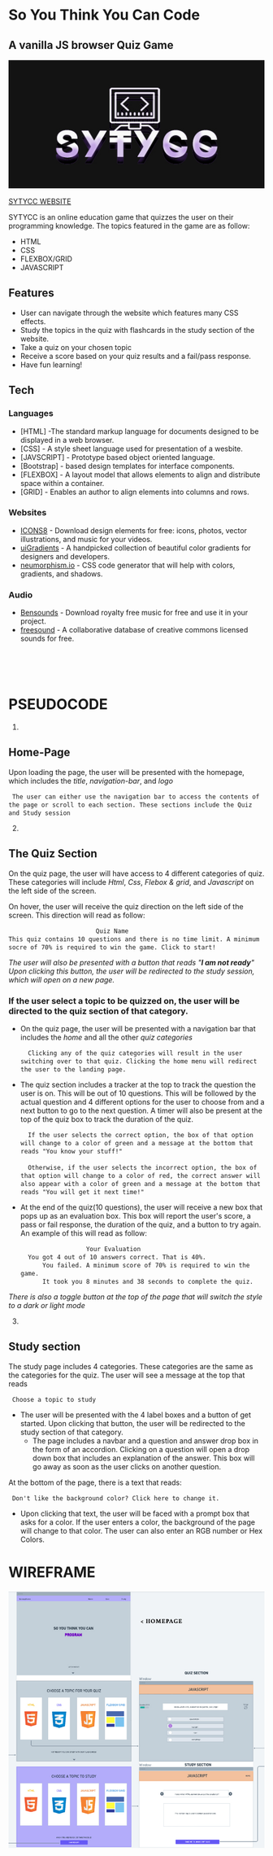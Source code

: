 # So You Think You Can Code
## A vanilla JS browser Quiz Game


![](Images/logowf.jpg)

[SYTYCC WEBSITE](https://sytycc.netlify.app/)

SYTYCC is an online education game that quizzes the user on their programming knowledge. The topics featured in the game are as follow:

- HTML
- CSS
- FLEXBOX/GRID
- JAVASCRIPT

## Features

- User can navigate through the website which features many CSS effects.
- Study the topics in the quiz with flashcards in the study section of the website. 
- Take a quiz on your chosen topic
- Receive a score based on your quiz results and a fail/pass response.
- Have fun learning!

## Tech

### Languages

- [HTML] -The standard markup language for documents designed to be displayed in a web browser. 
- [CSS] - A style sheet language used for presentation of a wesbite.
- [JAVSCRIPT] - Prototype based object oriented language.
- [Bootstrap] - based design templates for interface components.
- [FLEXBOX] -  A layout model that allows elements to align and distribute space within a container. 
- [GRID] - Enables an author to align elements into columns and rows.

### Websites
- [ICONS8](https://icons8.com/) - Download design elements for free: icons, photos, vector illustrations, and music for your videos.
- [uiGradients](https://uigradients.com/#Venice) - A handpicked collection of beautiful color gradients for designers and developers​.
- [neumorphism.io](https://neumorphism.io/#e0e0e0) - CSS code generator that will help with colors, gradients, and shadows.

### Audio
- [Bensounds](https://www.bensound.com/) - Download royalty free music for free and use it in your project.
- [freesound](https://freesound.org/) - A collaborative database of creative commons licensed sounds for free.

<br> <br>
<br>



# PSEUDOCODE

1.
 ## Home-Page <br>
Upon loading the page, the user will be presented with the homepage, which includes the _title_, _navigation-bar_, and _logo_
    
     The user can either use the navigation bar to access the contents of the page or scroll to each section. These sections include the Quiz and Study session
2. 
## The Quiz Section <br>
On the quiz page, the user will have access to 4 different categories of quiz. These categories will include _Html_, _Css_, _Flebox & grid_, and _Javascript_ on the left side of the screen.

On hover, the user will receive the quiz direction on the left side of the screen. This direction will read as follow:

                            Quiz Name
    This quiz contains 10 questions and there is no time limit. A minimum socre of 70% is required to win the game. Click to start!

_The user will also be presented with a button that reads "**I am not ready**" Upon clicking this button, the user will be redirected to the study session, which will open on a new page._

### If the user select a topic to be quizzed on, the user will be directed to the quiz section of that category.

- On the quiz page, the user will be presented with a navigation bar that includes the _home_ and all the other _quiz categories_
        
        Clicking any of the quiz categories will result in the user switching over to that quiz. Clicking the home menu will redirect the user to the landing page.

- The quiz section includes a tracker at the top to track the question the user is on. This will be out of 10 questions. This will be followed by the actual question and 4 different options for the user to choose from and a next button to go to the next question. A timer will also be present at the top of the quiz box to track the duration of the quiz.

        If the user selects the correct option, the box of that option will change to a color of green and a message at the bottom that reads "You know your stuff!"

        Otherwise, if the user selects the incorrect option, the box of that option will change to a color of red, the correct answer will also appear with a color of green and a message at the bottom that reads "You will get it next time!"

- At the end of the quiz(10 questions), the user will receive a new box that pops up as an evaluation box. This box will report the user's score, a pass or fail response, the duration of the quiz, and a button to try again. An example of this will read as follow:

                        Your Evaluation
        You got 4 out of 10 answers correct. That is 40%.
            You failed. A minimum score of 70% is required to win the game.
            It took you 8 minutes and 38 seconds to complete the quiz.

_There is also a toggle button at the top of the page that will switch the style to a dark or light mode_


3.

 ## Study section <br>
The study page includes 4 categories. These categories are the same as the categories for the quiz. The user will see a message at the top that reads 
    
     Choose a topic to study

- The user will be presented with the 4 label boxes and a button of get started. Upon clicking that button, the user will be redirected to the study section of that category. <br>
    - The page includes a navbar and a question and answer drop box in the form of an accordion. Clicking on a question will open a drop down box that includes an explanation of the answer. This box will go away as soon as the user clicks on another question. <br>

At the bottom of the page, there is a text that reads:
    
     Don't like the background color? Click here to change it.
- Upon clicking that text, the user will be faced with a prompt box that asks for a color. If the user enters a color, the background of the page will change to that color. The user can also enter an RGB number or Hex Colors.
            


 # WIREFRAME

![](Images/wireframe.jpg)
<!-- ![](Images/homewf.jpg)
![](Images/quizsectionwf.jpg)
![](Images/studysectionwf.jpg)
![](Images/studywf.jpg)
![](Images/quizwf.jpg) -->

 
 
 
 
 
 
 
 
 
            